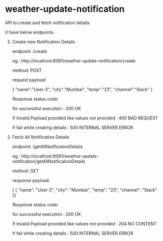 # weather-update-notification
API to create and fetch notification details.

It have below endpoints.

1. Create new Notification Details

	endpoint: /create
  
	eg.: http://localhost:8081/weather-update-notification/create
  
	method: POST
  
	request payload: 
	
	{
    "name":"User-3",
    "city":"Mumbai",
    "temp":"23",
    "channel":"Slack"
	}
		
	Response status code:
  
	for successful execution : 200 OK
  
	If Invalid Payload provided like values not provided : 400 BAD REQUEST
  
	If fail while creating details : 500 INTERNAL SERVER ERROR
	
2. Fetch All Notification Details

	endpoint: /getAllNotificationDetails
  
	eg.: http://localhost:8081/weather-update-notification/getAllNotificationDetails
  
	method: GET
  
	response payload: 
  
	[
    {
        "name": "User-3",
        "city": "Mumbai",
        "temp": "23",
        "channel": "Slack"
    }]
		
	Response status code:
  
	for successful execution : 200 OK
  
	If Invalid Payload provided like values not provided : 204 NO CONTENT
  
	If fail while creating details : 500 INTERNAL SERVER ERROR
